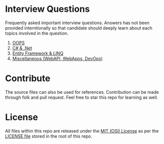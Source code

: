 # Interview Questions
Frequently asked important interview questions. Answers has not been provided interntionally so that candidate should deeply learn about each topics involved in the question.

1. [OOPS](OOPS.md)
2. [C# & .Net](CSharpDotNet.md)
3. [Entity Framework & LINQ](EntityFrameworkLinq.md)
4. [Miscellaneous (WebAPI, WebApps, DevOps)](DotNetMiscellaneous.md)

# Contribute
The source files can also be used for references. Contribution can be made through folk and pull request. Feel free to star this repo for learning as well.

# License
All files within this repo are released under the [MIT (OSI) License]( https://en.wikipedia.org/wiki/MIT_License) as per the [LICENSE file](License) stored in the root of this repo.